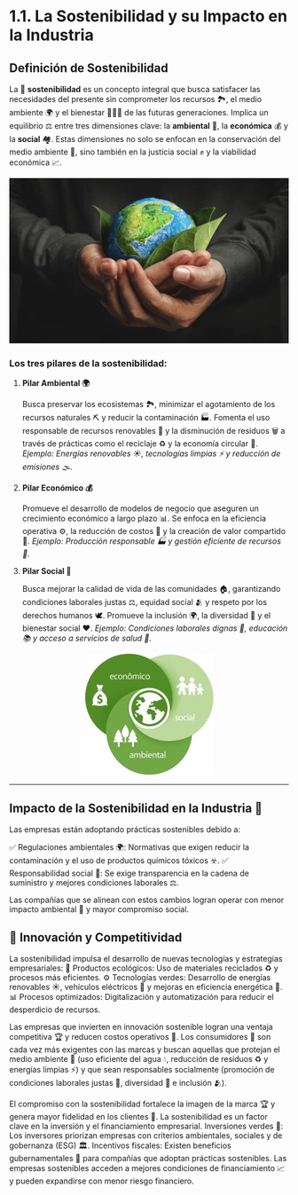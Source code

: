 # **1.1. La Sostenibilidad y su Impacto en la Industria**

## **Definición de Sostenibilidad**

La 🌿 **sostenibilidad** es un concepto integral que busca satisfacer las necesidades del presente sin comprometer los recursos 🏞️, el medio ambiente 🌍 y el bienestar 🧑‍🤝‍🧑 de las futuras generaciones. Implica un equilibrio ⚖️ entre tres dimensiones clave: la **ambiental** 🌱, la **económica** 💰 y la **social** 🏘️. Estas dimensiones no solo se enfocan en la conservación del medio ambiente 🐾, sino también en la justicia social ✊ y la viabilidad económica 📈.


<p align="center">
  <img src="/img/definicion.jpg" alt="![Definicion](img/definicion.jpg)" />
</p>  

### **Los tres pilares de la sostenibilidad:**

1. **Pilar Ambiental 🌍**

    Busca preservar los ecosistemas 🏞️, minimizar el agotamiento de los recursos naturales ⛏️ y reducir la contaminación 🏭. Fomenta el uso responsable de recursos      renovables 🌱 y la disminución de residuos 🗑️ a través de prácticas como el reciclaje ♻️ y la economía circular 🔄.
        *Ejemplo: Energías renovables ☀️, tecnologías limpias ⚡ y reducción de emisiones 🌫️.*
    

2. **Pilar Económico 💰**

    Promueve el desarrollo de modelos de negocio que aseguren un crecimiento económico a largo plazo 📊. Se enfoca en la eficiencia operativa ⚙️, la reducción de       costos 💸 y la creación de valor compartido 🤝.
        *Ejemplo: Producción responsable 🏭 y gestión eficiente de recursos 🔄.*
   

3. **Pilar Social 👥**

    Busca mejorar la calidad de vida de las comunidades 🏠, garantizando condiciones laborales justas ⚖️, equidad social 🫂 y respeto por los derechos humanos 🕊️.
    Promueve la inclusión 🌍, la diversidad 🌈 y el bienestar social ❤️.
        *Ejemplo: Condiciones laborales dignas 👷, educación 📚 y acceso a servicios de salud 🏥.*

<p align="center">
  <img src="/img/aes.jpeg" alt="![aes](img/aes.jpeg)" />
</p> 

---

## Impacto de la Sostenibilidad en la Industria 🏢

Las empresas están adoptando prácticas sostenibles debido a:

✅ Regulaciones ambientales 🌍: Normativas que exigen reducir la contaminación y el uso de productos químicos tóxicos ☣️.
✅ Responsabilidad social 🤝: Se exige transparencia en la cadena de suministro y mejores condiciones laborales ⚖️.

Las compañías que se alinean con estos cambios logran operar con menor impacto ambiental 🐾 y mayor compromiso social. 

## 🚀 Innovación y Competitividad

La sostenibilidad impulsa el desarrollo de nuevas tecnologías y estrategias empresariales:
    🌿 Productos ecológicos: Uso de materiales reciclados ♻️ y procesos más eficientes.
    ⚙️ Tecnologías verdes: Desarrollo de energías renovables ☀️, vehículos eléctricos 🚗 y mejoras en eficiencia energética 🔋.
    📊 Procesos optimizados: Digitalización y automatización para reducir el desperdicio de recursos.

Las empresas que invierten en innovación sostenible logran una ventaja competitiva 🏆 y reducen costos operativos 💸. Los consumidores 🛒 son cada vez más exigentes con las marcas y buscan aquellas que protejan el medio ambiente 💚 (uso eficiente del agua 💧, reducción de residuos ♻️ y energías limpias ⚡) y que sean responsables socialmente (promoción de condiciones laborales justas 👷, diversidad 🌈 e inclusión 🫂).

El compromiso con la sostenibilidad fortalece la imagen de la marca 🏆 y genera mayor fidelidad en los clientes 💼. La sostenibilidad es un factor clave en la inversión y el financiamiento empresarial. Inversiones verdes 🌱: Los inversores priorizan empresas con criterios ambientales, sociales y de gobernanza (ESG) 🏛️. Incentivos fiscales: Existen beneficios gubernamentales 💸 para compañías que adoptan prácticas sostenibles. Las empresas sostenibles acceden a mejores condiciones de financiamiento 📈 y pueden expandirse con menor riesgo financiero.
